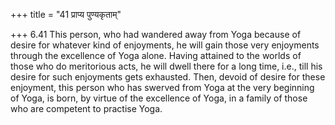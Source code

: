 +++
title = "41 प्राप्य पुण्यकृताम्"

+++
6.41 This person, who had wandered away from Yoga because of desire for
whatever kind of enjoyments, he will gain those very enjoyments through
the excellence of Yoga alone. Having attained to the worlds of those who
do meritorious acts, he will dwell there for a long time, i.e., till his
desire for such enjoyments gets exhausted. Then, devoid of desire for
these enjoyment, this person who has swerved from Yoga at the very
beginning of Yoga, is born, by virtue of the excellence of Yoga, in a
family of those who are competent to practise Yoga.
